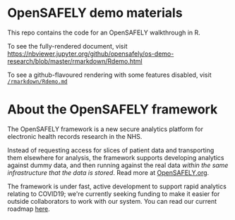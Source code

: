 # OpenSAFELY demo materials

This repo contains the code for an OpenSAFELY walkthrough in R.

To see the fully-rendered document, visit https://nbviewer.jupyter.org/github/opensafely/os-demo-research/blob/master/rmarkdown/Rdemo.html

To see a github-flavoured rendering with some features disabled, visit [`/rmarkdown/Rdemo.md`](/rmarkdown/Rdemo.md)

# About the OpenSAFELY framework

The OpenSAFELY framework is a new secure analytics platform for
electronic health records research in the NHS.

Instead of requesting access for slices of patient data and
transporting them elsewhere for analysis, the framework supports
developing analytics against dummy data, and then running against the
real data *within the same infrastructure that the data is stored*.
Read more at [OpenSAFELY.org](https://opensafely.org).

The framework is under fast, active development to support rapid
analytics relating to COVID19; we're currently seeking funding to make
it easier for outside collaborators to work with our system.  You can
read our current roadmap [here](ROADMAP.md).
